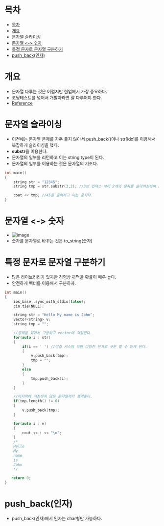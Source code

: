 # 목차
- [목차](#목차)
- [개요](#개요)
- [문자열 슬라이싱](#문자열-슬라이싱)
- [문자열 <-> 숫자](#문자열---숫자)
- [특정 문자로 문자열 구분하기](#특정-문자로-문자열-구분하기)
- [push_back(인자)](#push_back인자)

# 개요
- 문자열 다루는 것은 어렵지만 현업에서 가장 중요하다.
- 코딩테스트를 넘어서 개발자라면 잘 다루어야 한다.
- [Reference](https://luv-n-interest.tistory.com/1166?category=973485)

# 문자열 슬라이싱
- 이전에는 문자열 문제를 자주 풀지 않아서 push_back()이나 str[idx]를 이용해서 복잡하게 슬라이싱을 했다.
- **substr**을 이용한다.
- 문자열의 일부를 리턴하고 이는 string type이 된다.
- 문자열의 일부를 이용하는 것은 문자열의 기초다.
~~~c++
int main()
{
    string str = "12345";
    string tmp = str.substr(3,2); //3번 인덱스 부터 2개의 문자를 슬라이싱하여 문자열로 반환한다.

    cout << tmp; //45를 출력하고 이는 문자다.    
}
~~~

# 문자열 <-> 숫자
- ![image](https://user-images.githubusercontent.com/55792986/191493039-909485d0-9142-447f-b5e1-aa8757d8ffee.png)
- 숫자를 문자열로 바꾸는 것은 to_string(숫자)

# 특정 문자로 문자열 구분하기
- 많은 라이브러리가 있지만 경험상 까먹을 확률이 매우 높다.
- 안전하게 벡터를 이용해서 구분하자.
~~~c++
int main()
{
    ios_base::sync_with_stdio(false);
    cin.tie(NULL);

    string str = "Hello My name is John";
    vector<string> v;
    string tmp = "";

    //공백을 찾아서 구분하고 vector에 저장한다.
    for(auto i : str)
    {
        if(i == ' ') //이걸 커스텀 하면 다양한 문자로 구분 할 수 있게 된다.
        {
            v.push_back(tmp);
            tmp = "";
        }
        else
        {
            tmp.push_back(i);
        }
    }

    //마지막에 저장하지 않은 문자열까지 챙겨준다.
    if(tmp.length() != 0)
    {
        v.push_back(tmp);
    }

    for(auto i : v)
    {
        cout << i << "\n";
    }
    /*
    Hello
    My
    name
    is  
    John
    */

   return 0;
}
~~~

# push_back(인자)
- push_back(인자)에서 인자는 char형만 가능하다.

